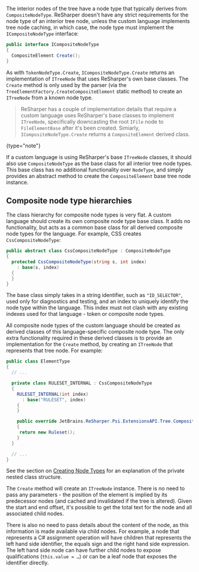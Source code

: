 [//]: # (title: Composite Node Types)

The interior nodes of the tree have a node type that typically derives from `CompositeNodeType`. ReSharper doesn't have any strict requirements for the node type of an interior tree node, unless the custom language implements tree node caching, in which case, the node type must implement the `ICompositeNodeType` interface:

```csharp
public interface ICompositeNodeType
{
  CompositeElement Create();
}
```

As with `TokenNodeType.Create`, `ICompositeNodeType.Create` returns an implementation of `ITreeNode` that uses ReSharper's own base classes. The `Create` method is only used by the parser (via the `TreeElementFactory.CreateCompositeElement` static method) to create an `ITreeNode` from a known node type.

 >  ReSharper has a couple of implementation details that require a custom language uses ReSharper's base classes to implement `ITreeNode`, specifically downcasting the root `IFile` node to `FileElementBase` after it's been created. Simiarly, `ICompositeNodeType.Create` returns a `CompositeElement` derived class.
 >
 {type="note"}

If a custom language is using ReSharper's base `ITreeNode` classes, it should also use `CompositeNodeType` as the base class for all interior tree node types. This base class has no additional functionality over `NodeType`, and simply provides an abstract method to create the `CompositeElement` base tree node instance.

## Composite node type hierarchies

The class hierarchy for composite node types is very flat. A custom language should create its own composite node type base class. It adds no functionality, but acts as a common base class for all derived composite node types for the language. For example, CSS creates `CssCompositeNodeType`:

```csharp
public abstract class CssCompositeNodeType : CompositeNodeType
{
  protected CssCompositeNodeType(string s, int index)
    : base(s, index)
  {
  }
}
```

The base class simply takes in a string identifier, such as `"ID_SELECTOR"`, used only for diagnostics and testing, and an index to uniquely identify the node type within the language. This index must not clash with any existing indexes used for that language - token or composite node types.

All composite node types of the custom language should be created as derived classes of this language-specific composite node type. The only extra functionality required in these derived classes is to provide an implementation for the `Create` method, by creating an `ITreeNode` that represents that tree node. For example:

```csharp
public class ElementType
{
  // ...

  private class RULESET_INTERNAL : CssCompositeNodeType
  {
    RULESET_INTERNAL(int index)
      : base("RULESET", index)
    {
    }

    public override JetBrains.ReSharper.Psi.ExtensionsAPI.Tree.CompositeElement Create()
    {
     return new Ruleset();
    }
  }

  // ...
}
```

See the section on [Creating Node Types](CreatingNodeTypes.md) for an explanation of the private nested class structure.

The `Create` method will create an `ITreeNode` instance. There is no need to pass any parameters - the position of the element is implied by its predecessor nodes (and cached and invalidated if the tree is altered). Given the start and end offset, it's possible to get the total text for the node and all associated child nodes.

There is also no need to pass details about the content of the node, as this information is made available via child nodes. For example, a node that represents a C# assignment operation will have children that represents the left hand side identifier, the equals sign and the right hand side expression. The left hand side node can have further child nodes to expose qualifications (`this.value = …`) or can be a leaf node that exposes the identifier directly.
